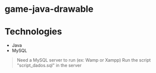 # game-java-drawable

# Technologies

- Java
- MySQL

> Need a MySQL server to run (ex: Wamp or Xampp)
> Run the script "script_dados.sql" in the server
